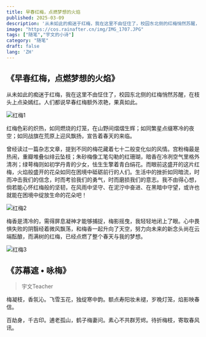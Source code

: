 ```yaml
---
title: 早春红梅，点燃梦想的火焰
published: 2025-03-09
description: '从未如此的痴迷于红梅，我在这里不由怔住了，校园东北侧的红梅悄然苏醒，在枝头上点染嫣红。人们都说早春红梅额外浓艳，果真如此。'
image: "https://cos.rainafter.cn/img/IMG_1707.JPG"
tags: ["随笔","宇文的小诗"]
category: "随笔"
draft: false 
lang: 'ZH'
---
```


## 《早春红梅，点燃梦想的火焰》

从未如此的痴迷于红梅，我在这里不由怔住了，校园东北侧的红梅悄然苏醒，在枝头上点染嫣红。人们都说早春红梅额外浓艳，果真如此。

![红梅1](https://cos.rainafter.cn/img/IMG_1709.JPG)

红梅色彩的炽热，如同燃烧的灯笼，在山野间熠熠生辉；如同繁星点缀寒冷的夜空；如同战旗在荒原上迎风飘扬，宣告着春天的来临。

曾经读过一篇杂志文章，提到不同的梅花藏着七十二般变化似的风情。宫粉梅最是热闹，重瓣堆叠似绯云坠枝；朱砂梅像工笔勾勒的红珊瑚，暗香在冷冽空气里格外清冽；绿萼梅则如初学丹青的少女，怯生生擎着青白绢花。而眼前这盛开的这片红梅，火焰般盛开的花朵如同在困境中砥砺前行的人们。生活中的挫折如同暗流，时而冲击我们的信念，时而考验我们的勇气，时而磨损我们的意志。我不由得心想，倘若能心怀红梅般的坚韧，在风雨中坚守、在泥泞中奋进、在黑暗中守望，或许也就能在困境中绽放生命的花朵吧！

![红梅2](https://cos.rainafter.cn/img/IMG_1710.JPG)

梅香是清冷的，需得屏息凝神才能够捕捉，梅影摇曳，我轻轻地闭上了眼。心中畏惧失败的阴翳经着微风飘荡，和梅香一起升向了天空，努力向未来的新念头尚在云端酝酿，而满树的红梅，已经点燃了整个春天与我的梦想。

![红梅3](https://cos.rainafter.cn/img/IMG_1711.JPG)

## 《苏幕遮 • 咏梅》
> 宇文Teacher

梅凝枝，香氛沁。飞雪玉花，独绽寒中韵。额点寿阳妆未褪，岁晚灯笼，焰影映春信。

百劫身，千古印。逋老孤山，鹤子梅妻问。素心不共群芳烬。待折梅枝，寄取春风讯。

